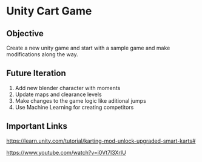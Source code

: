 # Unity Cart Game

## Objective 
Create a new unity game and start with a sample game and make modifications along the way.

## Future Iteration

1. Add new blender character with moments
2. Update maps and clearance levels
3. Make changes to the game logic like aditional jumps
4. Use Machine Learning for creating competitors

## Important Links

https://learn.unity.com/tutorial/karting-mod-unlock-upgraded-smart-karts# 

https://www.youtube.com/watch?v=i0Vt7l3XrIU
